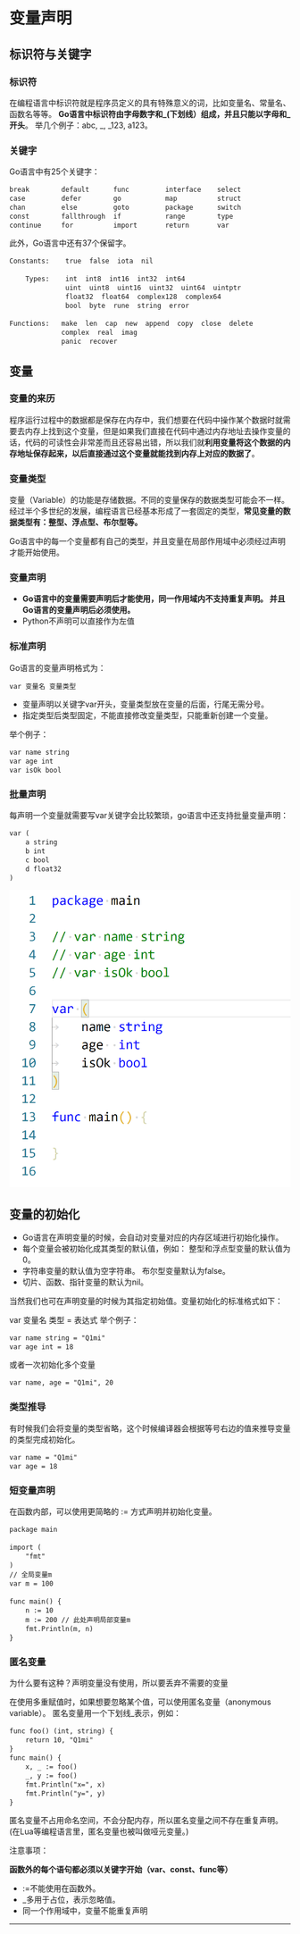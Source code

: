# 变量声明

## 标识符与关键字

### 标识符

在编程语言中标识符就是程序员定义的具有特殊意义的词，比如变量名、常量名、函数名等等。 **Go语言中标识符由字母数字和_(下划线）组成，并且只能以字母和_开头**。 举几个例子：abc, _, _123, a123。

### 关键字

Go语言中有25个关键字：
```
break        default      func         interface    select
case         defer        go           map          struct
chan         else         goto         package      switch
const        fallthrough  if           range        type
continue     for          import       return       var
```
此外，Go语言中还有37个保留字。
```
Constants:    true  false  iota  nil

    Types:    int  int8  int16  int32  int64  
              uint  uint8  uint16  uint32  uint64  uintptr
              float32  float64  complex128  complex64
              bool  byte  rune  string  error

Functions:   make  len  cap  new  append  copy  close  delete
             complex  real  imag
             panic  recover
```

## 变量

### 变量的来历

程序运行过程中的数据都是保存在内存中，我们想要在代码中操作某个数据时就需要去内存上找到这个变量，但是如果我们直接在代码中通过内存地址去操作变量的话，代码的可读性会非常差而且还容易出错，所以我们就**利用变量将这个数据的内存地址保存起来，以后直接通过这个变量就能找到内存上对应的数据了**。

### 变量类型

变量（Variable）的功能是存储数据。不同的变量保存的数据类型可能会不一样。经过半个多世纪的发展，编程语言已经基本形成了一套固定的类型，**常见变量的数据类型有：整型、浮点型、布尔型等。**

Go语言中的每一个变量都有自己的类型，并且变量在局部作用域中必须经过声明才能开始使用。

### 变量声明

* **Go语言中的变量需要声明后才能使用，同一作用域内不支持重复声明。 并且Go语言的变量声明后必须使用。**
* Python不声明可以直接作为左值

### 标准声明

Go语言的变量声明格式为：
```
var 变量名 变量类型
```

* 变量声明以关键字var开头，变量类型放在变量的后面，行尾无需分号。
* 指定类型后类型固定，不能直接修改变量类型，只能重新创建一个变量。

举个例子：

```
var name string
var age int
var isOk bool
```
### 批量声明

每声明一个变量就需要写var关键字会比较繁琐，go语言中还支持批量变量声明：

```
var (
    a string
    b int
    c bool
    d float32
)
```

![20201004_133558_22](image/20201004_133558_22.png)


## 变量的初始化

* Go语言在声明变量的时候，会自动对变量对应的内存区域进行初始化操作。
* 每个变量会被初始化成其类型的默认值，例如： 整型和浮点型变量的默认值为0。
* 字符串变量的默认值为空字符串。 布尔型变量默认为false。
* 切片、函数、指针变量的默认为nil。

当然我们也可在声明变量的时候为其指定初始值。变量初始化的标准格式如下：

var 变量名 类型 = 表达式
举个例子：
```
var name string = "Q1mi"
var age int = 18
```
或者一次初始化多个变量
```
var name, age = "Q1mi", 20
```
### 类型推导

有时候我们会将变量的类型省略，这个时候编译器会根据等号右边的值来推导变量的类型完成初始化。
```
var name = "Q1mi"
var age = 18
```

### 短变量声明

在函数内部，可以使用更简略的 := 方式声明并初始化变量。
```
package main

import (
	"fmt"
)
// 全局变量m
var m = 100

func main() {
	n := 10
	m := 200 // 此处声明局部变量m
	fmt.Println(m, n)
}
```
### 匿名变量

为什么要有这种？声明变量没有使用，所以要丢弃不需要的变量

在使用多重赋值时，如果想要忽略某个值，可以使用匿名变量（anonymous variable）。 匿名变量用一个下划线_表示，例如：
```
func foo() (int, string) {
	return 10, "Q1mi"
}
func main() {
	x, _ := foo()
	_, y := foo()
	fmt.Println("x=", x)
	fmt.Println("y=", y)
}
```
匿名变量不占用命名空间，不会分配内存，所以匿名变量之间不存在重复声明。 (在Lua等编程语言里，匿名变量也被叫做哑元变量。)

注意事项：

**函数外的每个语句都必须以关键字开始（var、const、func等）**

* :=不能使用在函数外。
* _多用于占位，表示忽略值。
* 同一个作用域中，变量不能重复声明



---

